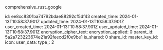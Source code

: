 comprehensive_rust_google

id: ee8cc8301ba74792bdae88292cf5df43
created_time: 2024-01-13T10:58:37.901Z
updated_time: 2024-01-13T10:58:37.901Z
user_created_time: 2024-01-13T10:58:37.901Z
user_updated_time: 2024-01-13T10:58:37.901Z
encryption_cipher_text: 
encryption_applied: 0
parent_id: 5a2a723223674e21a92feecd2f0e9be1
is_shared: 0
share_id: 
master_key_id: 
icon: 
user_data: 
type_: 2